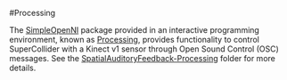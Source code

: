 #Processing

The [SimpleOpenNI](https://github.com/totovr/SimpleOpenNI) package provided in an interactive programming environment, known as [Processing](https://processing.org/), provides functionality to control SuperCollider with a Kinect v1 sensor through Open Sound Control (OSC) messages. See the [SpatialAuditoryFeedback-Processing](https://github.gatech.edu/L42i/spatial-auditory-feedback/tree/main/SpatialAuditoryFeedback-Processing) folder for more details.
